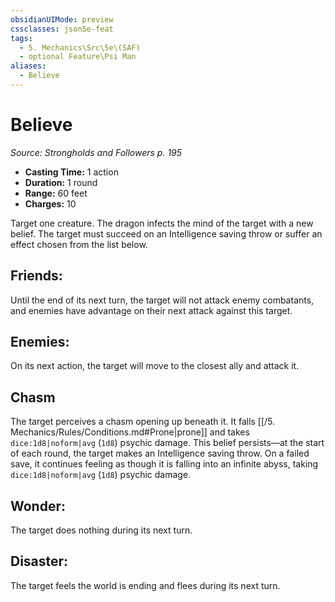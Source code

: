 ```yaml
---
obsidianUIMode: preview
cssclasses: json5e-feat
tags:
  - 5. Mechanics\Src\5e\(SAF)
  - optional Feature\Psi Man
aliases:
  - Believe
---
```

# Believe
*Source: Strongholds and Followers p. 195*  

- **Casting Time:** 1 action  
- **Duration:** 1 round  
- **Range:** 60 feet  
- **Charges:** 10  

Target one creature. The dragon infects the mind of the target with a new belief. The target must succeed on an Intelligence saving throw or suffer an effect chosen from the list below.

## Friends:

Until the end of its next turn, the target will not attack enemy combatants, and enemies have advantage on their next attack against this target.

## Enemies:

On its next action, the target will move to the closest ally and attack it.

## Chasm

The target perceives a chasm opening up beneath it. It falls [[/5. Mechanics/Rules/Conditions.md#Prone\|prone]] and takes `dice:1d8|noform|avg` (`1d8`) psychic damage. This belief persists—at the start of each round, the target makes an Intelligence saving throw. On a failed save, it continues feeling as though it is falling into an infinite abyss, taking `dice:1d8|noform|avg` (`1d8`) psychic damage.

## Wonder:

The target does nothing during its next turn.

## Disaster:

The target feels the world is ending and flees during its next turn.
